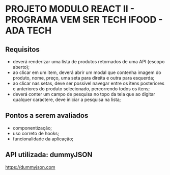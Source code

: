 # PROJETO MODULO REACT II - PROGRAMA VEM SER TECH IFOOD - ADA TECH

## Requisitos

- deverá renderizar uma lista de produtos retornados de uma API (escopo aberto);
- ao clicar em um item, deverá abrir um modal que contenha imagem do produto, nome, preço, uma seta para direita e outra para esquerda;
- ao clicar nas setas, deve ser possível navegar entre os itens posteriores e anteriores do produto selecionado, percorrendo todos os itens;
- deverá conter um campo de pesquisa no topo da tela que ao digitar qualquer caractere, deve iniciar a pesquisa na lista;

## Pontos a serem avaliados

- componentização;
- uso correto de hooks;
- funcionalidade da aplicação;

## API utilizada: dummyJSON

https://dummyjson.com